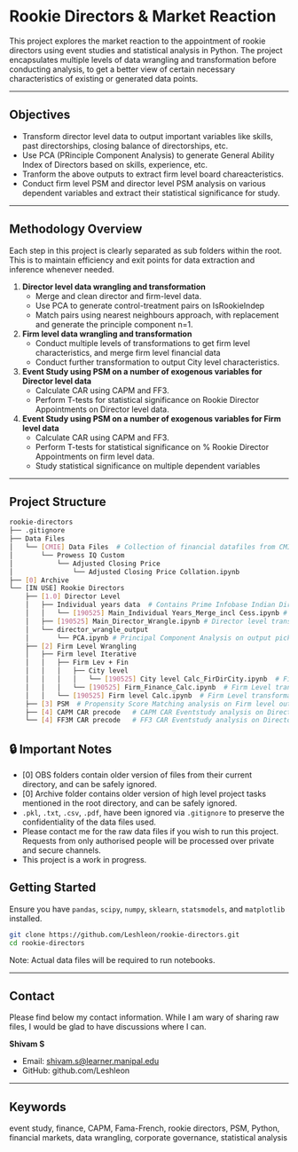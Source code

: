 # Rookie Directors & Market Reaction
This project explores the market reaction to the appointment of rookie directors using event studies and statistical analysis in Python. The project encapsulates multiple levels of data wrangling and transformation before conducting analysis, to get a better view of certain necessary characteristics of existing or generated data points.

---

## Objectives
- Transform director level data to output important variables like skills, past directorships, closing balance of directorships, etc.
- Use PCA (PRinciple Component Analysis) to generate General Ability Index of Directors based on skills, experience, etc.
- Tranform the above outputs to extract firm level board chareacteristics.
- Conduct firm level PSM and director level PSM analysis on various dependent variables and extract their statistical significance for study.

---

## Methodology Overview
Each step in this project is clearly separated as sub folders within the root. This is to maintain efficiency and exit points for data extraction and inference whenever needed.
1. **Director level data wrangling and transformation**
   - Merge and clean director and firm-level data.
   - Use PCA to generate control-treatment pairs on IsRookieIndep
   - Match pairs using nearest neighbours approach, with replacement and generate the principle component n=1.
2. **Firm level data wrangling and transformation**
   - Conduct multiple levels of transformations to get firm level characteristics, and merge firm level financial data
   - Conduct further transformation to output City level characteristics.
3. **Event Study using PSM on a number of exogenous variables for Director level data**
   - Calculate CAR using CAPM and FF3.
   - Perform T-tests for statistical significance on Rookie Director Appointments on Director level data.
4. **Event Study using PSM on a number of exogenous variables for Firm level data**
   - Calculate CAR using CAPM and FF3.
   - Perform T-tests for statistical significance on % Rookie Director Appointments on firm level data.
   - Study statistical significance on multiple dependent variables

---

## Project Structure

```bash
rookie-directors
├── .gitignore
├── Data Files
│   └── [CMIE] Data Files  # Collection of financial datafiles from CMIE Prowess 
│       └── Prowess IQ Custom
│           └── Adjusted Closing Price
│               └── Adjusted Closing Price Collation.ipynb
├── [0] Archive
└── [IN USE] Rookie Directors
    ├── [1.0] Director Level
    │   ├── Individual years data  # Contains Prime Infobase Indian Directors Data of NSE listed companies
    │   │   └── [190525] Main_Individual Years_Merge_incl Cess.ipynb # Prepares long data from the aforementioned files
    │   ├── [190525] Main_Director_Wrangle.ipynb # Director level transformation
    │   └── director_wrangle_output
    │       └── PCA.ipynb # Principal Component Analysis on output pickle file
    ├── [2] Firm Level Wrangling
    │   ├── Firm level Iterative 
    │   │   ├── Firm Lev + Fin
    │   │   │   ├── City level 
    │   │   │   │   └── [190525] City level Calc_FirDirCity.ipynb  # Firm Level transformation step 3
    │   │   │   └── [190525] Firm_Finance_Calc.ipynb  # Firm Level transformation step 2
    │   │   └── [190525] Firm level Calc.ipynb  # Firm Level transformation step 1 after Director level transformation
    ├── [3] PSM  # Propensity Score Matching analysis on Firm level output
    ├── [4] CAPM CAR precode   # CAPM CAR Eventstudy analysis on Director level output
    └── [4] FF3M CAR precode   # FF3 CAR Eventstudy analysis on Director level output


```

## 🔒 Important Notes

  - [0] OBS folders contain older version of files from their current directory, and can be safely ignored.
  - [0] Archive folder contains older version of high level project tasks mentioned in the root directory, and can be safely ignored.
  - `.pkl`, `.txt`, `.csv`, `.pdf`, have been ignored via `.gitignore` to preserve the confidentiality of the data files used.
  - Please contact me for the raw data files if you wish to run this project. Requests from only authorised people will be processed over private and secure channels.
  - This project is a work in progress.

## Getting Started
Ensure you have `pandas`, `scipy`, `numpy`, `sklearn`, `statsmodels`, and `matplotlib` installed.

```bash
git clone https://github.com/Leshleon/rookie-directors.git
cd rookie-directors
```
Note: Actual data files will be required to run notebooks.

---

## Contact
Please find below my contact information. While I am wary of sharing raw files, I would be glad to have discussions where I can.

**Shivam S**
- Email: shivam.s@learner.manipal.edu
- GitHub: github.com/Leshleon

---

## Keywords
event study, finance, CAPM, Fama-French, rookie directors, PSM, Python, financial markets, data wrangling, corporate governance, statistical analysis
